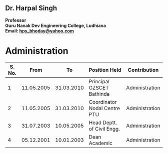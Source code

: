 ## Dr. Harpal Singh
**Professor**  
**Guru Nanak Dev Engineering College, Ludhiana**  
**Email: hps_bhoday@yahoo.com**

# Administration
| S. No. | From       | To         | Position Held                     | Contribution   |
| ------ | ---------- | ---------- | --------------------------------- | -------------- |
| 1      | 11.05.2005 | 31.03.2010 | Principal GZSCET Bathinda         | Administration |
| 2      | 11.05.2005 | 31.03.2010 | Coordinator Nodal Centre PTU      | Administration |
| 3      | 31.07.2003 | 10.05.2005 | Head Deptt. of Civil Engg.        | Administration |
| 4      | 05.12.2001 | 10.01.2003 | Dean Academic                     | Administration |
